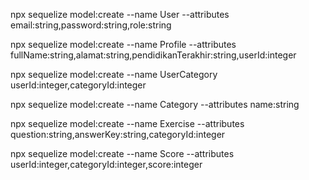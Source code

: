 npx sequelize model:create --name User --attributes email:string,password:string,role:string

npx sequelize model:create --name Profile --attributes fullName:string,alamat:string,pendidikanTerakhir:string,userId:integer

npx sequelize model:create --name UserCategory userId:integer,categoryId:integer

npx sequelize model:create --name Category --attributes name:string

npx sequelize model:create --name Exercise --attributes question:string,answerKey:string,categoryId:integer

npx sequelize model:create --name Score --attributes userId:integer,categoryId:integer,score:integer